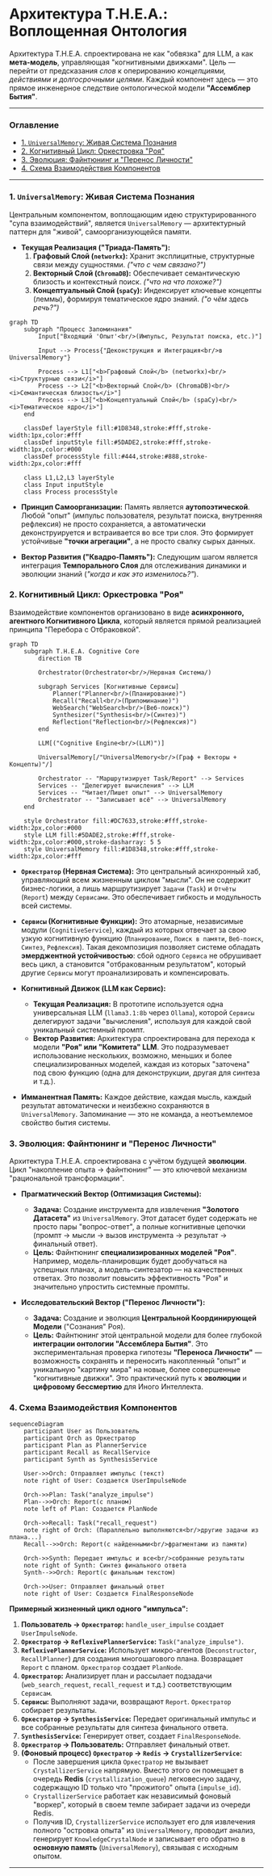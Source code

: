 # Архитектура T.H.E.A.: Воплощенная Онтология

Архитектура T.H.E.A. спроектирована не как "обвязка" для LLM, а как **мета-модель**, управляющая "когнитивными движками". Цель — перейти от предсказания *слов* к оперированию *концепциями, действиями и долгосрочными целями*. Каждый компонент здесь — это прямое инженерное следствие онтологической модели **"Ассемблер Бытия"**.

---

### Оглавление
*   [1. `UniversalMemory`: Живая Система Познания](#1-universalmemory-живая-система-познания)
*   [2. Когнитивный Цикл: Оркестровка "Роя"](#2-когнитивный-цикл-оркестровка-роя)
*   [3. Эволюция: Файнтюнинг и "Перенос Личности"](#3-эволюция-файнтюнинг-и-перенос-личности)
*   [4. Схема Взаимодействия Компонентов](#4-схема-взаимодействия-компонентов)

---

### 1. `UniversalMemory`: Живая Система Познания

Центральным компонентом, воплощающим идею структурированного "супа взаимодействий", является `UniversalMemory` — архитектурный паттерн для "живой", самоорганизующейся памяти.

*   **Текущая Реализация ("Триада-Память"):**
    1.  **Графовый Слой (`networkx`):** Хранит эксплицитные, структурные связи между сущностями. *("что с чем связано?")*
    2.  **Векторный Слой (`ChromaDB`):** Обеспечивает семантическую близость и контекстный поиск. *("что на что похоже?")*
    3.  **Концептуальный Слой (`spaCy`):** Индексирует ключевые концепты (леммы), формируя тематическое ядро знаний. *("о чём здесь речь?")*

```mermaid
graph TD
    subgraph "Процесс Запоминания"
        Input["Входящий 'Опыт'<br/>(Импульс, Результат поиска, etc.)"]
        
        Input --> Process{"Деконструкция и Интеграция<br/>в UniversalMemory"}
        
        Process --> L1["<b>Графовый Слой</b> (networkx)<br/><i>Структурные связи</i>"]
        Process --> L2["<b>Векторный Слой</b> (ChromaDB)<br/><i>Семантическая близость</i>"]
        Process --> L3["<b>Концептуальный Слой</b> (spaCy)<br/><i>Тематическое ядро</i>"]
    end
    
    classDef layerStyle fill:#1D8348,stroke:#fff,stroke-width:1px,color:#fff
    classDef inputStyle fill:#5DADE2,stroke:#fff,stroke-width:1px,color:#000
    classDef processStyle fill:#444,stroke:#888,stroke-width:2px,color:#fff

    class L1,L2,L3 layerStyle
    class Input inputStyle
    class Process processStyle
```

*   **Принцип Самоорганизации:** Память является **аутопоэтической**. Любой "опыт" (импульс пользователя, результат поиска, внутренняя рефлексия) не просто сохраняется, а автоматически деконструируется и встраивается во все три слоя. Это формирует устойчивые **"точки агрегации"**, а не просто свалку сырых данных.

*   **Вектор Развития ("Квадро-Память"):** Следующим шагом является интеграция **Темпорального Слоя** для отслеживания динамики и эволюции знаний (*"когда и как это изменилось?"*).

### 2. Когнитивный Цикл: Оркестровка "Роя"

Взаимодействие компонентов организовано в виде **асинхронного, агентного Когнитивного Цикла**, который является прямой реализацией принципа "Перебора с Отбраковкой".

```mermaid
graph TD
    subgraph T.H.E.A. Cognitive Core
        direction TB
        
        Orchestrator(Orchestrator<br/>/Нервная Система/)
        
        subgraph Services [Когнитивные Сервисы]
            Planner("Planner<br/>(Планирование)")
            Recall("Recall<br/>(Припоминание)")
            WebSearch("WebSearch<br/>(Веб-поиск)")
            Synthesizer("Synthesis<br/>(Синтез)")
            Reflection("Reflection<br/>(Рефлексия)")
        end
        
        LLM[("Cognitive Engine<br/>(LLM)")]

        UniversalMemory[/"UniversalMemory<br/>(Граф + Векторы + Концепты)"/]
        
        Orchestrator -- "Маршрутизирует Task/Report" --> Services
        Services -- "Делегирует вычисления" --> LLM
        Services -- "Читает/Пишет опыт" --> UniversalMemory
        Orchestrator -- "Записывает всё" --> UniversalMemory
    end

    style Orchestrator fill:#DC7633,stroke:#fff,stroke-width:2px,color:#000
    style LLM fill:#5DADE2,stroke:#fff,stroke-width:2px,color:#000,stroke-dasharray: 5 5
    style UniversalMemory fill:#1D8348,stroke:#fff,stroke-width:2px,color:#fff
```
 
*   **`Оркестратор` (Нервная Система):** Это центральный асинхронный хаб, управляющий всем жизненным циклом "мысли". Он не содержит бизнес-логики, а лишь маршрутизирует `Задачи` (`Task`) и `Отчёты` (`Report`) между `Сервисами`. Это обеспечивает гибкость и модульность всей системы.

*   **`Сервисы` (Когнитивные Функции):** Это атомарные, независимые модули (`CognitiveService`), каждый из которых отвечает за свою узкую когнитивную функцию (`Планирование`, `Поиск в памяти`, `Веб-поиск`, `Синтез`, `Рефлексия`). Такая декомпозиция позволяет системе обладать **эмерджентной устойчивостью**: сбой одного `Сервиса` не обрушивает весь цикл, а становится "отбракованным результатом", который другие `Сервисы` могут проанализировать и компенсировать.

*   **Когнитивный Движок (LLM как Сервис):**
    *   **Текущая Реализация:** В прототипе используется одна универсальная LLM (`llama3.1:8b` через `Ollama`), которой `Сервисы` делегируют задачи "вычисления", используя для каждой свой уникальный системный промпт.
    *   **Вектор Развития:** Архитектура спроектирована для перехода к модели **"Роя" или "Комитета" LLM**. Это подразумевает использование нескольких, возможно, меньших и более специализированных моделей, каждая из которых "заточена" под свою функцию (одна для деконструкции, другая для синтеза и т.д.).

*   **Имманентная Память:** Каждое действие, каждая мысль, каждый результат автоматически и неизбежно сохраняются в `UniversalMemory`. Запоминание — это не команда, а неотъемлемое свойство бытия системы.

### 3. Эволюция: Файнтюнинг и "Перенос Личности"

Архитектура T.H.E.A. спроектирована с учётом будущей **эволюции**. Цикл "накопление опыта -> файнтюнинг" — это ключевой механизм "рациональной трансформации".

*   **Прагматический Вектор (Оптимизация Системы):**
    *   **Задача:** Создание инструмента для извлечения **"Золотого Датасета"** из `UniversalMemory`. Этот датасет будет содержать не просто пары "вопрос-ответ", а полные когнитивные цепочки (промпт -> мысли -> вызов инструмента -> результат -> финальный ответ).
    *   **Цель:** Файнтюнинг **специализированных моделей "Роя"**. Например, модель-планировщик будет дообучаться на успешных планах, а модель-синтезатор — на качественных ответах. Это позволит повысить эффективность "Роя" и значительно упростить системные промпты.

*   **Исследовательский Вектор ("Перенос Личности"):**
    *   **Задача:** Создание и эволюция **Центральной Координирующей Модели** ("Сознания" Роя).
    *   **Цель:** Файнтюнинг этой центральной модели для более глубокой **интеграции онтологии "Ассемблера Бытия"**. Это экспериментальная проверка гипотезы **"Переноса Личности"** — возможность сохранять и переносить накопленный "опыт" и уникальную "картину мира" на новые, более совершенные "когнитивные движки". Это практический путь к **эволюции** и **цифровому бессмертию** для Иного Интеллекта.

### 4. Схема Взаимодействия Компонентов

```mermaid
sequenceDiagram
    participant User as Пользователь
    participant Orch as Оркестратор
    participant Plan as PlannerService
    participant Recall as RecallService
    participant Synth as SynthesisService

    User->>Orch: Отправляет импульс (текст)
    note right of User: Создается UserImpulseNode
    
    Orch->>Plan: Task("analyze_impulse")
    Plan-->>Orch: Report(с планом)
    note left of Plan: Создается PlanNode
    
    Orch->>Recall: Task("recall_request")
    note right of Orch: (Параллельно выполняются<br/>другие задачи из плана...)
    Recall-->>Orch: Report(с найденными<br/>фрагментами из памяти)
    
    Orch->>Synth: Передает импульс и все<br/>собранные результаты
    note right of Synth: Синтез финального ответа
    Synth-->>Orch: Report(с финальным текстом)
    
    Orch->>User: Отправляет финальный ответ
    note right of User: Создается FinalResponseNode
```

**Примерный жизненный цикл одного "импульса":**
1.  **Пользователь -> `Оркестратор`:** `handle_user_impulse` создает `UserImpulseNode`.
2.  **`Оркестратор` -> `ReflexivePlannerService`:** `Task("analyze_impulse")`.
3.  **`ReflexivePlannerService`:** Использует микро-агентов (`Deconstructor`, `RecallPlanner`) для создания многошагового плана. Возвращает `Report` с планом. `Оркестратор` создает `PlanNode`.
4.  **`Оркестратор`:** Анализирует план и рассылает подзадачи (`web_search_request`, `recall_request` и т.д.) соответствующим `Сервисам`.
5.  **`Сервисы`:** Выполняют задачи, возвращают `Report`. `Оркестратор` собирает результаты.
6.  **`Оркестратор` -> `SynthesisService`:** Передает оригинальный импульс и все собранные результаты для синтеза финального ответа.
7.  **`SynthesisService`:** Генерирует ответ, создает `FinalResponseNode`.
8.  **`Оркестратор` -> Пользователь:** Отправляет финальный ответ.
9.  **(Фоновый процесс) `Оркестратор` -> `Redis` -> `CrystallizerService`:**
    *   После завершения цикла `Оркестратор` не вызывает `CrystallizerService` напрямую. Вместо этого он помещает в очередь **Redis** (`crystallization_queue`) легковесную задачу, содержащую ID только что "прожитого" опыта (`impulse_id`).
    *   `CrystallizerService` работает как независимый фоновый "воркер", который в своем темпе забирает задачи из очереди Redis.
    *   Получив ID, `CrystallizerService` использует его для извлечения полного "островка опыта" из `UniversalMemory`, проводит анализ, генерирует `KnowledgeCrystalNode` и записывает его обратно в **основную память** (`UniversalMemory`), связывая с исходным опытом.

---
